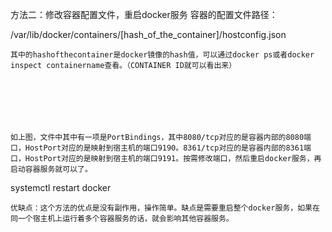 方法二：修改容器配置文件，重启docker服务
容器的配置文件路径：

/var/lib/docker/containers/[hash_of_the_container]/hostconfig.json

    其中的hashofthecontainer是docker镜像的hash值，可以通过docker ps或者docker inspect containername查看。（CONTAINER ID就可以看出来）







    如上图，文件中其中有一项是PortBindings，其中8080/tcp对应的是容器内部的8080端口，HostPort对应的是映射到宿主机的端口9190。8361/tcp对应的是容器内部的8361端口，HostPort对应的是映射到宿主机的端口9191。按需修改端口，然后重启docker服务，再启动容器服务就可以了。

systemctl restart docker

    优缺点：这个方法的优点是没有副作用，操作简单。缺点是需要重启整个docker服务，如果在同一个宿主机上运行着多个容器服务的话，就会影响其他容器服务。
